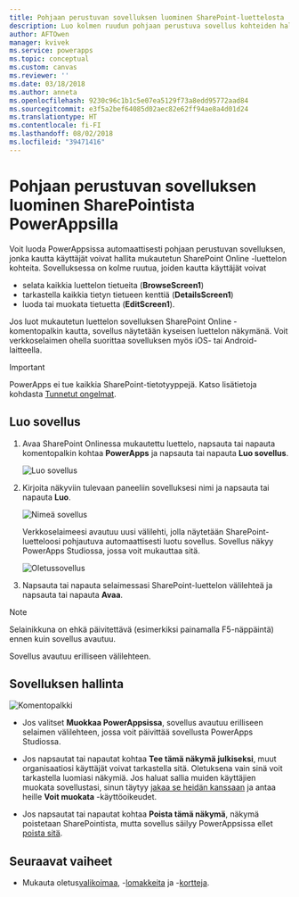 ```yaml
---
title: Pohjaan perustuvan sovelluksen luominen SharePoint-luettelosta | Microsoft Docs
description: Luo kolmen ruudun pohjaan perustuva sovellus kohteiden hallitsemiseksi SharePoint-luettelosta, oli se sitten paikallinen tai pilvessä.
author: AFTOwen
manager: kvivek
ms.service: powerapps
ms.topic: conceptual
ms.custom: canvas
ms.reviewer: ''
ms.date: 03/18/2018
ms.author: anneta
ms.openlocfilehash: 9230c96c1b1c5e07ea5129f73a8edd95772aad84
ms.sourcegitcommit: e3f5a2bef64085d02aec82e62ff94ae8a4d01d24
ms.translationtype: HT
ms.contentlocale: fi-FI
ms.lasthandoff: 08/02/2018
ms.locfileid: "39471416"
---
```

# <a name="generate-a-canvas-app-from-within-sharepoint-by-using-powerapps"></a>Pohjaan perustuvan sovelluksen luominen SharePointista PowerAppsilla

Voit luoda PowerAppsissa automaattisesti pohjaan perustuvan sovelluksen, jonka kautta käyttäjät voivat hallita mukautetun SharePoint Online -luettelon kohteita. Sovelluksessa on kolme ruutua, joiden kautta käyttäjät voivat

* selata kaikkia luettelon tietueita (**BrowseScreen1**)
* tarkastella kaikkia tietyn tietueen kenttiä (**DetailsScreen1**)
* luoda tai muokata tietuetta (**EditScreen1**).

Jos luot mukautetun luettelon sovelluksen SharePoint Online -komentopalkin kautta, sovellus näytetään kyseisen luettelon näkymänä. Voit verkkoselaimen ohella suorittaa sovelluksen myös iOS- tai Android-laitteella.

> [!IMPORTANT]
> PowerApps ei tue kaikkia SharePoint-tietotyyppejä. Katso lisätietoja kohdasta [Tunnetut ongelmat](connections/connection-sharepoint-online.md#known-issues).

## <a name="generate-an-app"></a>Luo sovellus
1. Avaa SharePoint Onlinessa mukautettu luettelo, napsauta tai napauta komentopalkin kohtaa **PowerApps** ja napsauta tai napauta **Luo sovellus**.

    ![Luo sovellus](./media/generate-app-from-sharepoint-list-interface/generate-new-app.png)

2. Kirjoita näkyviin tulevaan paneeliin sovelluksesi nimi ja napsauta tai napauta **Luo**.

    ![Nimeä sovellus](./media/generate-app-from-sharepoint-list-interface/app-name.png)

    Verkkoselaimeesi avautuu uusi välilehti, jolla näytetään SharePoint-luetteloosi pohjautuva automaattisesti luotu sovellus. Sovellus näkyy PowerApps Studiossa, jossa voit mukauttaa sitä.

    ![Oletussovellus](./media/generate-app-from-sharepoint-list-interface/default-app.png)  
3. Napsauta tai napauta selaimessasi SharePoint-luettelon välilehteä ja napsauta tai napauta **Avaa**.

> [!NOTE]
> Selainikkuna on ehkä päivitettävä (esimerkiksi painamalla F5-näppäintä) ennen kuin sovellus avautuu.

Sovellus avautuu erilliseen välilehteen.

## <a name="manage-the-app"></a>Sovelluksen hallinta
![Komentopalkki](./media/generate-app-from-sharepoint-list-interface/command-bar.png)

* Jos valitset **Muokkaa PowerAppsissa**, sovellus avautuu erilliseen selaimen välilehteen, jossa voit päivittää sovellusta PowerApps Studiossa.

* Jos napsautat tai napautat kohtaa **Tee tämä näkymä julkiseksi**, muut organisaatiosi käyttäjät voivat tarkastella sitä. Oletuksena vain sinä voit tarkastella luomiasi näkymiä. Jos haluat sallia muiden käyttäjien muokata sovellustasi, sinun täytyy [jakaa se heidän kanssaan](share-app.md) ja antaa heille **Voit muokata** -käyttöoikeudet.

* Jos napsautat tai napautat kohtaa **Poista tämä näkymä**, näkymä poistetaan SharePointista, mutta sovellus säilyy PowerAppsissa ellet [poista sitä](delete-app.md).

## <a name="next-steps"></a>Seuraavat vaiheet
* Mukauta oletus[valikoimaa](customize-layout-sharepoint.md), -[lomakkeita](customize-forms-sharepoint.md) ja -[kortteja](customize-card.md).
